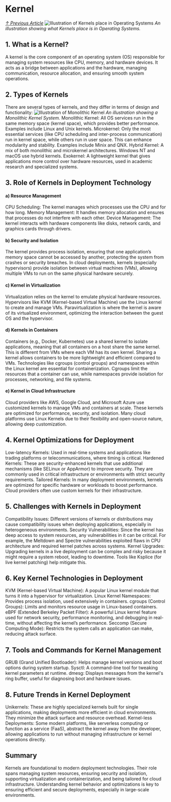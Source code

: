 # Kernel
*[↑ Previous Article](./README.md)*
![Illustration of Kernels place in Operating Systems](https://upload.wikimedia.org/wikipedia/commons/thumb/8/8f/Kernel_Layout.svg/1200px-Kernel_Layout.svg.png)
*An illustration showing what Kernels place is in Operating Systems.*
## 1. What is a Kernel?
A kernel is the core component of an operating system (OS) responsible for managing system resources like CPU, memory, and hardware devices. It acts as a bridge between applications and the hardware, managing communication, resource allocation, and ensuring smooth system operations.

## 2. Types of Kernels
There are several types of kernels, and they differ in terms of design and functionality:
![Illustration of Monolithic Kernel]([[https://www.cloud4u.com/upload/medialibrary/e69/what-is-a-virtualization-techology.png](https://javatpoint-images.s3.eu-north-1.amazonaws.com/operating-system/images/monolithic-structure-of-operating-system.png)])
*An illustration showing a Monolithic Kernel System.*
Monolithic Kernel: All OS services run in the same memory space (kernel space), which provides better performance. Examples include Linux and Unix kernels.
Microkernel: Only the most essential services (like CPU scheduling and inter-process communication) run in kernel space, while others run in user space. This can enhance modularity and stability. Examples include Minix and QNX.
Hybrid Kernel: A mix of both monolithic and microkernel architectures. Windows NT and macOS use hybrid kernels.
Exokernel: A lightweight kernel that gives applications more control over hardware resources, used in academic research and specialized systems.
## 3. Role of Kernels in Deployment Technology
#### a) Resource Management
CPU Scheduling: The kernel manages which processes use the CPU and for how long.
Memory Management: It handles memory allocation and ensures that processes do not interfere with each other.
Device Management: The kernel interacts with hardware components like disks, network cards, and graphics cards through drivers.
#### b) Security and Isolation
The kernel provides process isolation, ensuring that one application’s memory space cannot be accessed by another, protecting the system from crashes or security breaches.
In cloud deployments, kernels (especially hypervisors) provide isolation between virtual machines (VMs), allowing multiple VMs to run on the same physical hardware securely.
#### c) Kernel in Virtualization
Virtualization relies on the kernel to emulate physical hardware resources. Hypervisors like KVM (Kernel-based Virtual Machine) use the Linux kernel to create and manage VMs.
Paravirtualization is where the kernel is aware of its virtualized environment, optimizing the interaction between the guest OS and the hypervisor.
#### d) Kernels in Containers
Containers (e.g., Docker, Kubernetes) use a shared kernel to isolate applications, meaning that all containers on a host share the same kernel.
This is different from VMs where each VM has its own kernel. Sharing a kernel allows containers to be more lightweight and efficient compared to VMs.
Technologies like cgroups (control groups) and namespaces within the Linux kernel are essential for containerization. Cgroups limit the resources that a container can use, while namespaces provide isolation for processes, networking, and file systems.
#### e) Kernel in Cloud Infrastructure
Cloud providers like AWS, Google Cloud, and Microsoft Azure use customized kernels to manage VMs and containers at scale. These kernels are optimized for performance, security, and isolation.
Many cloud platforms use Linux Kernels due to their flexibility and open-source nature, allowing deep customization.
## 4. Kernel Optimizations for Deployment
Low-latency Kernels: Used in real-time systems and applications like trading platforms or telecommunications, where timing is critical.
Hardened Kernels: These are security-enhanced kernels that use additional mechanisms (like SELinux or AppArmor) to improve security. They are commonly used in critical infrastructure or environments with strict security requirements.
Tailored Kernels: In many deployment environments, kernels are optimized for specific hardware or workloads to boost performance. Cloud providers often use custom kernels for their infrastructure.
## 5. Challenges with Kernels in Deployment
Compatibility Issues: Different versions of kernels or distributions may cause compatibility issues when deploying applications, especially in heterogeneous environments.
Security Vulnerabilities: Since the kernel has deep access to system resources, any vulnerabilities in it can be critical. For example, the Meltdown and Spectre vulnerabilities exploited flaws in CPU architecture and required kernel patches across systems.
Kernel Upgrades: Upgrading kernels in a live deployment can be complex and risky because it might require a system reboot, leading to downtime. Tools like Ksplice (for live kernel patching) help mitigate this.
## 6. Key Kernel Technologies in Deployment
KVM (Kernel-based Virtual Machine): A popular Linux kernel module that turns it into a hypervisor for virtualization.
Linux Kernel Namespaces: Provides process isolation, used extensively in containers.
cgroups (Control Groups): Limits and monitors resource usage in Linux-based containers.
eBPF (Extended Berkeley Packet Filter): A powerful Linux kernel feature used for network security, performance monitoring, and debugging in real-time, without affecting the kernel’s performance.
Seccomp (Secure Computing Mode): Restricts the system calls an application can make, reducing attack surface.
## 7. Tools and Commands for Kernel Management
GRUB (Grand Unified Bootloader): Helps manage kernel versions and boot options during system startup.
Sysctl: A command-line tool for tweaking kernel parameters at runtime.
dmesg: Displays messages from the kernel's ring buffer, useful for diagnosing boot and hardware issues.
## 8. Future Trends in Kernel Deployment
Unikernels: These are highly specialized kernels built for single applications, making deployments more efficient in cloud environments. They minimize the attack surface and resource overhead.
Kernel-less Deployments: Some modern platforms, like serverless computing or function as a service (FaaS), abstract the kernel away from the developer, allowing applications to run without managing infrastructure or kernel operations directly.
## Summary
Kernels are foundational to modern deployment technologies. Their role spans managing system resources, ensuring security and isolation, supporting virtualization and containerization, and being tailored for cloud infrastructure. Understanding kernel behavior and optimizations is key to ensuring efficient and secure deployments, especially in large-scale environments.
